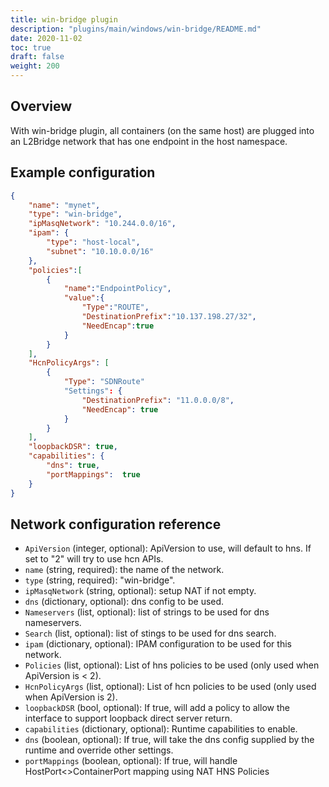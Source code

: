 ```yaml
---
title: win-bridge plugin
description: "plugins/main/windows/win-bridge/README.md"
date: 2020-11-02
toc: true
draft: false
weight: 200
---
```


## Overview

With win-bridge plugin, all containers (on the same host) are plugged into an L2Bridge network that has one endpoint in the host namespace.

## Example configuration
```json
{
	"name": "mynet",
	"type": "win-bridge",
	"ipMasqNetwork": "10.244.0.0/16",
	"ipam": {
		"type": "host-local",
		"subnet": "10.10.0.0/16"
	},
    "policies":[
        {
            "name":"EndpointPolicy",
            "value":{
                "Type":"ROUTE",
                "DestinationPrefix":"10.137.198.27/32",
                "NeedEncap":true
            }
        } 
    ],
    "HcnPolicyArgs": [
        {
            "Type": "SDNRoute"
            "Settings": {
                "DestinationPrefix": "11.0.0.0/8",
                "NeedEncap": true
            }
        }
    ],
    "loopbackDSR": true,
    "capabilities": {
        "dns": true,
        "portMappings":  true
    }
}
```

## Network configuration reference

* `ApiVersion` (integer, optional): ApiVersion to use, will default to hns. If set to "2" will try to use hcn APIs.
* `name` (string, required): the name of the network.
* `type` (string, required): "win-bridge".
* `ipMasqNetwork` (string, optional): setup NAT if not empty.
* `dns` (dictionary, optional): dns config to be used.
 * `Nameservers` (list, optional): list of strings to be used for dns nameservers.
 * `Search` (list, optional): list of stings to be used for dns search.
* `ipam` (dictionary, optional): IPAM configuration to be used for this network.
* `Policies` (list, optional): List of hns policies to be used (only used when ApiVersion is < 2).
* `HcnPolicyArgs` (list, optional): List of hcn policies to be used (only used when ApiVersion is 2).
* `loopbackDSR` (bool, optional): If true, will add a policy to allow the interface to support loopback direct server return.
* `capabilities` (dictionary, optional): Runtime capabilities to enable.
 * `dns` (boolean, optional): If true, will take the dns config supplied by the runtime and override other settings.
 * `portMappings` (boolean, optional): If true, will handle HostPort<>ContainerPort mapping using NAT HNS Policies
